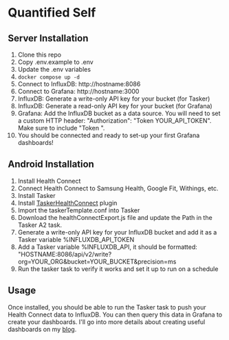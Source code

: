 # Quantified Self

## Server Installation

1. Clone this repo
1. Copy .env.example to .env
1. Update the .env variables
1. `docker compose up -d`
1. Connect to InfluxDB: http://hostname:8086
1. Connect to Grafana: http://hostname:3000
1. InfluxDB: Generate a write-only API key for your bucket (for Tasker)
1. InfluxDB: Generate a read-only API key for your bucket (for Grafana)
1. Grafana: Add the InfluxDB bucket as a data source. You will need to set a custom HTTP header: "Authorization": "Token YOUR_API_TOKEN". Make sure to include "Token ".
1. You should be connected and ready to set-up your first Grafana dashboards!

## Android Installation

1. Install Health Connect
1. Connect Health Connect to Samsung Health, Google Fit, Withings, etc.
1. Install Tasker
1. Install [TaskerHealthConnect](https://github.com/RafhaanShah/TaskerHealthConnect) plugin
1. Import the taskerTemplate.conf into Tasker
1. Download the healthConnectExport.js file and update the Path in the Tasker A2 task.
1. Generate a write-only API key for your InfluxDB bucket and add it as a Tasker variable %INFLUXDB_API_TOKEN
1. Add a Tasker variable %INFLUXDB_API, it should be formatted: "HOSTNAME:8086/api/v2/write?org=YOUR_ORG&bucket=YOUR_BUCKET&precision=ms
1. Run the tasker task to verify it works and set it up to run on a schedule

## Usage
Once installed, you should be able to run the Tasker task to push your Health Connect data to InfluxDB. You can then query this data in Grafana to create your dashboards. I'll go into more details about creating useful dashboards on my [blog](https://wildpress.co/blog).
